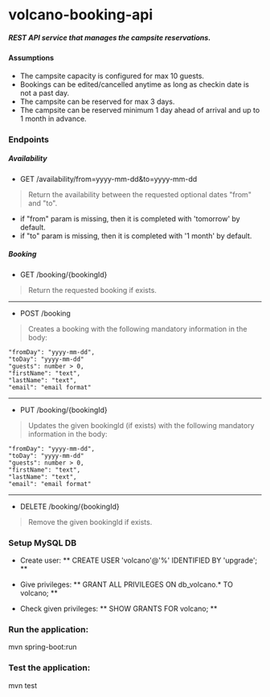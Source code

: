 # volcano-booking-api

##### REST API service that manages the campsite reservations.

#### Assumptions

- The campsite capacity is configured for max 10 guests.
- Bookings can be edited/cancelled anytime as long as checkin date is not a past day.
- The campsite can be reserved for max 3 days.
- The campsite can be reserved minimum 1 day ahead of arrival and up to 1 month in advance.

### Endpoints

##### Availability

- GET /availability/from=yyyy-mm-dd&to=yyyy-mm-dd

> Return the availability between the requested optional dates "from" and "to".
* if "from" param is missing, then it is completed with 'tomorrow' by default.
* if "to" param is missing, then it is completed with '1 month' by default.


##### Booking

- GET /booking/{bookingId}

> Return the requested booking if exists.

---

- POST /booking

> Creates a booking with the following mandatory information in the body:

	"fromDay": "yyyy-mm-dd",
	"toDay": "yyyy-mm-dd"
	"guests": number > 0,
    "firstName": "text",
    "lastName": "text",
    "email": "email format"

---

- PUT /booking/{bookingId}

> Updates the given bookingId (if exists) with the following mandatory information in the body:

	"fromDay": "yyyy-mm-dd",
	"toDay": "yyyy-mm-dd"
	"guests": number > 0,
    "firstName": "text",
    "lastName": "text",
    "email": "email format"

---

- DELETE /booking/{bookingId}

> Remove the given bookingId if exists.


### Setup MySQL DB

* Create user: ** CREATE USER 'volcano'@'%' IDENTIFIED BY 'upgrade'; **

* Give privileges: ** GRANT ALL PRIVILEGES ON db_volcano.* TO volcano; **

* Check given privileges: ** SHOW GRANTS FOR volcano; **


### Run the application:

mvn spring-boot:run

### Test the application:

mvn test
